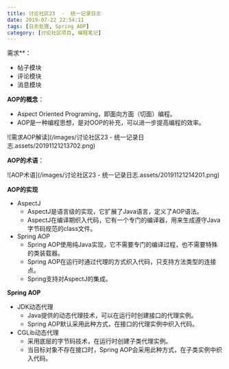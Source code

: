 ```yaml
---
title: 讨论社区23  -  统一记录日志
date: 2019-07-22 22:54:11
tags: [日志处理, Spring AOP]
category: [讨论社区项目, 编程笔记]
---
```


需求**：

- 帖子模块
- 评论模块
- 消息模块

**AOP的概念**：

- Aspect Oriented Programing，即面向方面（切面）编程。
- AOP是一种编程思想，是对OOP的补充，可以进一步提高编程的效率。

![需求AOP解读](/images/讨论社区23 - 统一记录日志.assets/20191121213702.png)

**AOP的术语**：

![AOP术语](/images/讨论社区23 - 统一记录日志.assets/20191121214201.png)

**AOP的实现**

- AspectJ
  - AspectJ是语言级的实现，它扩展了Java语言，定义了AOP语法。
  - AspectJ在编译期织入代码，它有一个专门的编译器，用来生成遵守Java字节码规范的class文件。
- Spring AOP
  - Spring AOP使用纯Java实现，它不需要专门的编译过程，也不需要特殊的类装载器。
  - Spring AOP在运行时通过代理的方式织入代码，只支持方法类型的连接点。
  - Spring支持对AspectJ的集成。

**Spring AOP**

- JDK动态代理
  - Java提供的动态代理技术，可以在运行时创建接口的代理实例。
  - Spring AOP默认采用此种方式，在接口的代理实例中织入代码。
- CGLib动态代理
  - 采用底层的字节码技术，在运行时创建子类代理实例。
  - 当目标对象不存在接口时，Spring AOP会采用此种方式，在子类实例中织入代码。